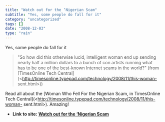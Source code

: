 ```yaml
---
title: "Watch out for the ‘Nigerian Scam"
subtitle: "Yes, some people do fall for it"
category: "uncategorized"
tags: []
date: "2008-12-03"
type: "rain"
---
```

Yes, some people do fall for it

> "So how did this otherwise lucid, intelligent woman end up sending  
> nearly half a million dollars to a bunch of con artists running what  
> has to be one of the best-known Internet scams in the world?" (from
> [TimesOnline Tech
> Central](<http://timesonline.typepad.com/technology/2008/11/this-woman-
> sent.html>))

Read all about the [Woman Who Fell For the Nigerian Scam, in TimesOnline Tech
Central](<http://timesonline.typepad.com/technology/2008/11/this-woman-
sent.html>). Amazing!


* **Link to site:** **[Watch out for the ‘Nigerian Scam](None)**